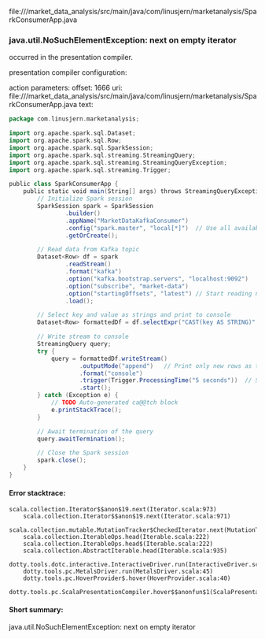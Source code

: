 file://<WORKSPACE>/market_data_analysis/src/main/java/com/linusjern/marketanalysis/SparkConsumerApp.java
### java.util.NoSuchElementException: next on empty iterator

occurred in the presentation compiler.

presentation compiler configuration:


action parameters:
offset: 1666
uri: file://<WORKSPACE>/market_data_analysis/src/main/java/com/linusjern/marketanalysis/SparkConsumerApp.java
text:
```scala
package com.linusjern.marketanalysis;

import org.apache.spark.sql.Dataset;
import org.apache.spark.sql.Row;
import org.apache.spark.sql.SparkSession;
import org.apache.spark.sql.streaming.StreamingQuery;
import org.apache.spark.sql.streaming.StreamingQueryException;
import org.apache.spark.sql.streaming.Trigger;

public class SparkConsumerApp {
    public static void main(String[] args) throws StreamingQueryException {
        // Initialize Spark session
        SparkSession spark = SparkSession
                .builder()
                .appName("MarketDataKafkaConsumer")
                .config("spark.master", "local[*]")  // Use all available cores
                .getOrCreate();

        // Read data from Kafka topic
        Dataset<Row> df = spark
                .readStream()
                .format("kafka")
                .option("kafka.bootstrap.servers", "localhost:9092")
                .option("subscribe", "market-data")
                .option("startingOffsets", "latest") // Start reading new messages only
                .load();

        // Select key and value as strings and print to console
        Dataset<Row> formattedDf = df.selectExpr("CAST(key AS STRING)", "CAST(value AS STRING)");

        // Write stream to console
        StreamingQuery query;
        try {
            query = formattedDf.writeStream()
                    .outputMode("append")   // Print only new rows as they arrive
                    .format("console")
                    .trigger(Trigger.ProcessingTime("5 seconds"))  // Set a processing interval
                    .start();
        } catch (Exception e) {
            // TODO Auto-generated ca@@tch block
            e.printStackTrace();
        }

        // Await termination of the query
        query.awaitTermination();

        // Close the Spark session
        spark.close();
    }
}

```



#### Error stacktrace:

```
scala.collection.Iterator$$anon$19.next(Iterator.scala:973)
	scala.collection.Iterator$$anon$19.next(Iterator.scala:971)
	scala.collection.mutable.MutationTracker$CheckedIterator.next(MutationTracker.scala:76)
	scala.collection.IterableOps.head(Iterable.scala:222)
	scala.collection.IterableOps.head$(Iterable.scala:222)
	scala.collection.AbstractIterable.head(Iterable.scala:935)
	dotty.tools.dotc.interactive.InteractiveDriver.run(InteractiveDriver.scala:164)
	dotty.tools.pc.MetalsDriver.run(MetalsDriver.scala:45)
	dotty.tools.pc.HoverProvider$.hover(HoverProvider.scala:40)
	dotty.tools.pc.ScalaPresentationCompiler.hover$$anonfun$1(ScalaPresentationCompiler.scala:376)
```
#### Short summary: 

java.util.NoSuchElementException: next on empty iterator
